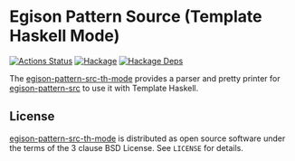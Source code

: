 # Egison Pattern Source (Template Haskell Mode)

[![Actions Status](https://github.com/egison/egison-pattern-src/workflows/latest/badge.svg)](https://github.com/egison/egison-pattern-src/actions?workflow=latest)
[![Hackage](https://img.shields.io/hackage/v/egison-pattern-src-th-mode.svg)](https://hackage.haskell.org/package/egison-pattern-src-th-mode)
[![Hackage Deps](https://img.shields.io/hackage-deps/v/egison-pattern-src-th-mode.svg)](http://packdeps.haskellers.com/reverse/egison-pattern-src-th-mode)

The [egison-pattern-src-th-mode](https://hackage.haskell.org/package/egison-pattern-src-th-mode) provides a parser and pretty printer for [egison-pattern-src](https://hackage.haskell.org/package/egison-pattern-src) to use it with Template Haskell.

## License

[egison-pattern-src-th-mode](https://hackage.haskell.org/package/egison-pattern-src-th-mode) is distributed as open source software under the terms of the 3 clause BSD License. See `LICENSE` for details.

